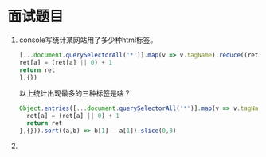 # 面试题目

1. console写统计某网站用了多少种html标签。

   ```javascript
   [...document.querySelectorAll('*')].map(v => v.tagName).reduce((ret,a) => {
   ret[a] = (ret[a] || 0) + 1
   return ret
   },{})
   ```

   以上统计出现最多的三种标签是啥？

   ```javascript
   Object.entries([...document.querySelectorAll('*')].map(v => v.tagName).reduce((ret,a) =>{
     ret[a] = (ret[a] || 0) + 1
     return ret
   },{})).sort((a,b) => b[1] - a[1]).slice(0,3)
   ```



2. 